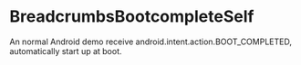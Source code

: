 # BreadcrumbsBootcompleteSelf
An normal Android demo receive android.intent.action.BOOT_COMPLETED, automatically start up at boot.
